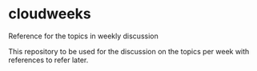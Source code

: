 # cloudweeks
Reference for the topics in weekly discussion

This repository to be used for the discussion on the topics per week with references to refer later.
